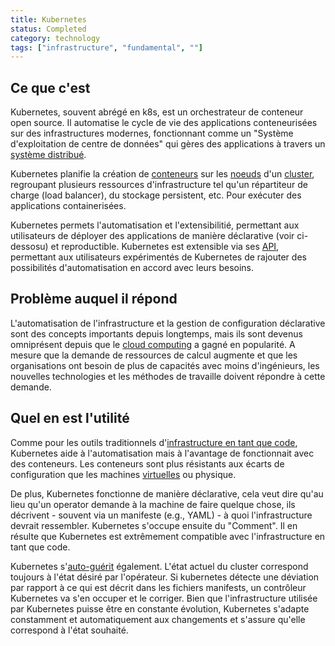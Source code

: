 ```yaml
---
title: Kubernetes
status: Completed
category: technology
tags: ["infrastructure", "fundamental", ""]
---
```


## Ce que c'est

Kubernetes, souvent abrégé en k8s, est un orchestrateur de conteneur open source.
Il automatise le cycle de vie des applications conteneurisées sur des infrastructures modernes, fonctionnant comme un "Système d'exploitation de centre de données" qui gères des applications à travers un [système distribué](/distributed-systems/).

Kubernetes planifie la création de [conteneurs](/container/) sur les [noeuds](/nodes/) d'un  [cluster](/cluster/), regroupant plusieurs ressources d'infrastructure tel qu'un répartiteur de charge (load balancer), du stockage persistent, etc. Pour exécuter des applications containerisées.

Kubernetes permets l'automatisation et l'extensibilitié, permettant aux utilisateurs de déployer des applications de manière déclarative (voir ci-dessosu) et reproductible.
Kubernetes est extensible via ses [API](/application-programming-interface/), permettant aux utilisateurs expérimentés de Kubernetes de rajouter des possibilités d'automatisation en accord avec leurs besoins.

## Problème auquel il répond

L'automatisation de l'infrastructure et la gestion de configuration déclarative sont des concepts importants depuis longtemps, mais ils sont devenus omniprésent depuis que le [cloud computing](/cloud-computing/) a gagné en popularité.
A mesure que la demande de ressources de calcul augmente et que les organisations ont besoin de plus de capacités avec moins d'ingénieurs, les nouvelles technologies et les méthodes de travaille doivent répondre à cette demande.

## Quel en est l'utilité

Comme pour les outils traditionnels d'[infrastructure en tant que code](/infrastructure-as-code/), Kubernetes aide à l'automatisation mais à l'avantage de fonctionnait avec des conteneurs.
Les conteneurs sont plus résistants aux écarts de configuration que les machines [virtuelles](/virtual-machine/) ou physique.

De plus, Kubernetes fonctionne de manière déclarative, cela veut dire qu'au lieu qu'un operator demande à la machine de faire quelque chose, ils décrivent - souvent via un manifeste (e.g., YAML) - à quoi l'infrastructure devrait ressembler.
Kubernetes s'occupe ensuite du "Comment".
Il en résulte que Kubernetes est extrêmement compatible avec l'infrastructure en tant que code.

Kubernetes s'[auto-guérit](/self-healing/) également.
L'état actuel du cluster correspond toujours à l'état désiré par l'opérateur.
Si kubernetes détecte une déviation par rapport à ce qui est décrit dans les fichiers manifests, un contrôleur Kubernetes va s'en occuper et le corriger.
Bien que l'infrastructure utilisée par Kubernetes puisse être en constante évolution, Kubernetes s'adapte constamment et automatiquement aux changements et s'assure qu'elle correspond à l'état souhaité.

